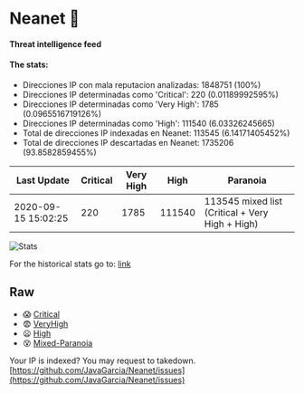 # Neanet :hocho:
#### Threat intelligence feed
#### The stats:

- Direcciones IP con mala reputacion analizadas: 1848751 (100%)
- Direcciones IP determinadas como 'Critical':  220 (0.01189992595%)
- Direcciones IP determinadas como 'Very High':  1785 (0.0965516719126%)
- Direcciones IP determinadas como 'High':  111540 (6.03326245665)
- Total de direcciones IP indexadas en Neanet:  113545 (6.14171405452%)
- Total de direcciones IP descartadas en Neanet:  1735206 (93.8582859455%)

| Last Update | Critical | Very High | High | Paranoia |
| --- | --- | --- | --- | --- |
| 2020-09-15 15:02:25 | 220 | 1785 | 111540 | 113545 mixed list (Critical + Very High + High)|

![Stats](https://docs.google.com/spreadsheets/d/e/2PACX-1vSnaNMIXVabIpDJjufMlzH7poXnshF3mgd8Is1g9ytUEzVsP5my4Trn8f-xkoLLQ38xpL3HtmUexLo6/pubchart?oid=501124687&format=image)

For the historical stats go to: [link](/stats.csv)
## Raw
- :scream: [Critical](https://raw.githubusercontent.com/JavaGarcia/Neanet/master/blacklists/neanet_critical.txt)
- :fearful: [VeryHigh](https://raw.githubusercontent.com/JavaGarcia/Neanet/master/blacklists/neanet_veryHigh.txtt)
- :frowning: [High](https://raw.githubusercontent.com/JavaGarcia/Neanet/master/blacklists/neanet_high.txt)
- :dizzy_face: [Mixed-Paranoia](https://raw.githubusercontent.com/JavaGarcia/Neanet/master/blacklists/neanet_all.txt)


Your IP is indexed? You may request to takedown. [https://github.com/JavaGarcia/Neanet/issues](https://github.com/JavaGarcia/Neanet/issues)








































































































































































































































































































































































































































































































































































































































































































































































































































